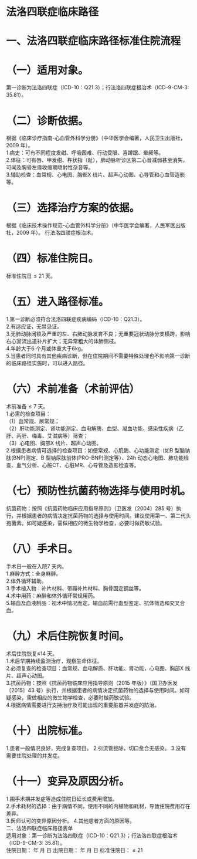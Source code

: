 # 法洛四联症临床路径  
# 一、法洛四联症临床路径标准住院流程  
# （一）适用对象。  
第一诊断为法洛四联症（ICD-10：Q21.3）；行法洛四联症根治术（ICD-9-CM-3: 35.81）。  
# （二）诊断依据。  
根据《临床诊疗指南-心血管外科学分册》（中华医学会编著，人民卫生出版社，2009 年）。  
1.病史：可有不同程度发绀、呼吸困难、行动受限、喜蹲踞、晕厥等。  
2.体征：可有唇、甲发绀、杵状指（趾），肺动脉听诊区第二心音减弱甚至消失，可闻及胸骨左缘收缩期喷射性杂音等。  
3.辅助检查：血常规、心电图、胸部X 线片、超声心动图、心导管和心血管造影等。  
# （三）选择治疗方案的依据。  
根据《临床技术操作规范-心血管外科学分册》（中华医学会编著，人民军医出版社，2009 年）。 行法洛四联症根治术。  
# （四）标准住院日。  
标准住院日${\leqslant}21$ 天。  
# （五）进入路径标准。  
1.第一诊断必须符合法洛四联症疾病编码（ICD-10：Q21.3）。  
2.有适应证，无禁忌证。  
3.无肺动脉闭锁及严重的左、右肺动脉发育不良；无重要冠状动脉分支横跨，影响右心室流出道补片扩大；无异常粗大的体肺侧枝。  
4.年龄大于6 个月或体重大于6kg。  
5.当患者同时具有其他疾病诊断，但在住院期间不需要特殊处理也不影响第一诊断的临床路径实施时，可以进入路径。  
# （六）术前准备（术前评估）  
术前准备${\leqslant}7$ 天。  
1.必需的检查项目：  
（1）血常规、尿常规；  
（2）肝功能测定、肾功能测定、血电解质、血型、凝血功能、感染性疾病（乙肝、丙肝、梅毒、艾滋病等）筛查；  
（3）心电图、胸部X 线片、超声心动图。  
2.根据患者病情可选择的检查项目：如便常规、心肌酶、心功能测定（如B 型脑钠肽(BNP)测定、B 型钠尿肽前体(PRO-BNP)测定等）、24h 动态心电图、肺功能检查、血气分析、心脏CT、心脏MR、心导管及造影检查等。  
# （七）预防性抗菌药物选择与使用时机。  
抗菌药物：按照《抗菌药物临床应用指导原则》（卫医发〔2004〕285 号）执行，并根据患者的病情决定抗菌药物的选择与使用时间。建议使用第一、第二代头孢菌素。如可疑感染，需做相应的微生物学检查，必要时做药敏试验。  
# （八）手术日。  
手术日一般在入院7 天内。  
1.麻醉方式：全身麻醉。  
2.体外循环辅助。  
3.手术植入物：补片材料、带瓣补片材料、胸骨固定钢丝等。  
4.术中用药：麻醉和体外循环常规用药。  
5.输血及血液制品：视术中情况而定。输血前需行血型鉴定、抗体筛选和交叉合血。  
# （九）术后住院恢复时间。  
术后住院恢复≤14 天。  
1.术后早期持续监测治疗，观察生命体征。  
2.必须复查的检查项目：血常规、血电解质、肝功能、肾功能，心电图、胸部X 线片、超声心动图。  
3.抗菌药物：按照《抗菌药物临床应用指导原则（2015 年版）》（国卫办医发〔2015〕43 号）执行，并根据患者的病情决定抗菌药物的选择与使用时间。如可疑感染，需做相应的微生物学检查，必要时做药敏试验。  
4.根据病情需要进行支持治疗及可能出现的重要脏器并发症的防治。  
# （十）出院标准。  
1.患者一般情况良好，完成复查项目。 2.引流管拔除，切口愈合无感染。 3.没有需要住院处理的并发症。  
# （十一）变异及原因分析。  
1.围手术期并发症等造成住院日延长或费用增加。  
2.手术耗材的选择：由于病情不同，使用不同的内植物和耗材，导致住院费用存在差异。  
3.医师认可的变异原因分析。 4.其他患者方面的原因等。  
二、法洛四联症临床路径表单  
适用对象：第一诊断为法洛四联症（ICD-10：Q21.3）；行法洛四联症根治术（ICD-9-CM-3:     35.81）。  
住院日期：      年   月   日   出院日期：      年   月   日  标准住院日：${\leqslant}21$  
